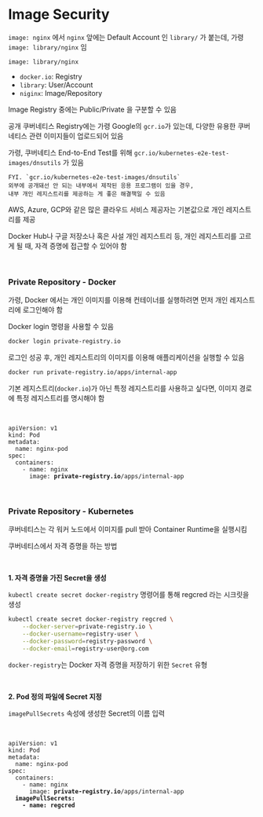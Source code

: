 # Image Security


`image: nginx` 에서 `nginx` 앞에는 Default Account 인 `library/` 가 붙는데, 가령 `image: library/nginx` 임

```
image: library/nginx
```

- `docker.io`: Registry
- `library`: User/Account
- `niginx`: Image/Repository

Image Registry 중에는 Public/Private 을 구분할 수 있음

공개 쿠버네티스 Registry에는 가령 Google의 `gcr.io`가 있는데, 다양한 유용한 쿠버네티스 관련 이미지들이 업로드되어 있음

가령, 쿠버네티스 End-to-End Test를 위해 `gcr.io/kubernetes-e2e-test-images/dnsutils` 가 있음

```
FYI. `gcr.io/kubernetes-e2e-test-images/dnsutils`
외부에 공개돼선 안 되는 내부에서 제작된 응용 프로그램이 있을 경우,
내부 개인 레지스트리를 제공하는 게 좋은 해결책일 수 있음
```

AWS, Azure, GCP와 같은 많은 클라우드 서비스 제공자는 기본값으로 개인 레지스트리를 제공

Docker Hub나 구글 저장소나 혹은 사설 개인 레지스트리 등, 개인 레지스트리를 고르게 될 때, 
자격 증명에 접근할 수 있어야 함

<br>

### Private Repository - Docker

가령, Docker 에서는 개인 이미지를 이용해 컨테이너를 실행하려면 먼저 개인 레지스트리에 로그인해야 함 

Docker login 명령을 사용할 수 있음

```Bash
docker login private-registry.io
```

로그인 성공 후, 개인 레지스트리의 이미지를 이용해 애플리케이션을 실행할 수 있음

```Bash
docker run private-registry.io/apps/internal-app
```

기본 레지스트리(`docker.io`)가 아닌 특정 레지스트리를 사용하고 싶다면, 
이미지 경로에 특정 레지스트리를 명시해야 함

<br>
<pre><code lang="yaml">apiVersion: v1
kind: Pod
metadata:
  name: nginx-pod
spec:
  containers:
    - name: nginx
      image: <b>private-registry.io</b>/apps/internal-app
</code></pre>

<br>

### Private Repository - Kubernetes

쿠버네티스는 각 워커 노드에서 이미지를 pull 받아 Container Runtime을 실행시킴

쿠버네티스에서 자격 증명을 하는 방법

<br>

**1. 자격 증명을 가진 Secret을 생성**

`kubectl create secret docker-registry` 명령어를 통해 regcred 라는 시크릿을 생성

```Bash
kubectl create secret docker-registry regcred \
    --docker-server=private-registry.io \
    --docker-username=registry-user \
    --docker-password=registry-password \
    --docker-email=registry-user@org.com
```

`docker-registry`는 Docker 자격 증명을 저장하기 위한 `Secret` 유형

<br>

**2. Pod 정의 파일에 Secret 지정**

`imagePullSecrets` 속성에 생성한 Secret의 이름 입력

<br>
<pre><code lang="yaml">apiVersion: v1
kind: Pod
metadata:
  name: nginx-pod
spec:
  containers:
    - name: nginx
      image: <b>private-registry.io</b>/apps/internal-app
  <b>imagePullSecrets:
    - name: regcred</b>
</code></pre>



